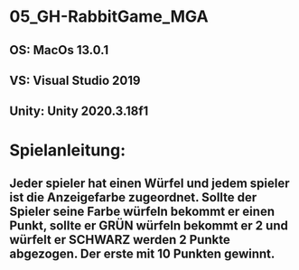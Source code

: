 # 05_GH-RabbitGame_MGA
## OS: MacOs 13.0.1
## VS: Visual Studio 2019
## Unity: Unity 2020.3.18f1 
# Spielanleitung:
## Jeder spieler hat einen Würfel und jedem spieler ist die Anzeigefarbe zugeordnet. Sollte der Spieler seine Farbe würfeln bekommt er einen Punkt, sollte er GRÜN würfeln bekommt er 2 und würfelt er SCHWARZ werden 2 Punkte abgezogen. Der erste mit 10 Punkten gewinnt.
